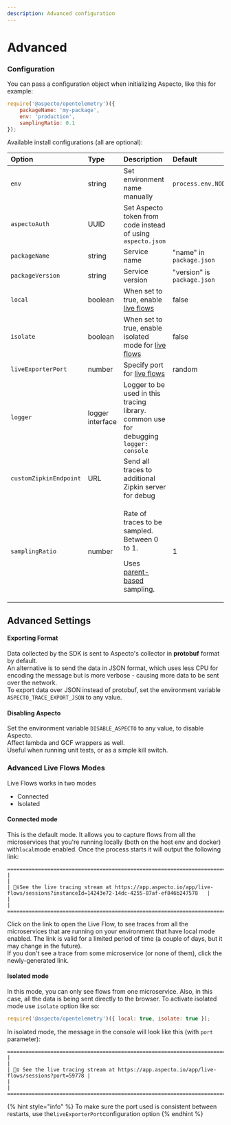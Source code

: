 ```yaml
---
description: Advanced configuration
---
```


# Advanced

### Configuration

You can pass a configuration object when initializing Aspecto, like this for example:

```javascript
require('@aspecto/opentelemetry')({
    packageName: 'my-package',
    env: 'production',
    samplingRatio: 0.1
});
```

  
Available install configurations \(all are optional\):

<table>
  <thead>
    <tr>
      <th style="text-align:left">Option</th>
      <th style="text-align:left">Type</th>
      <th style="text-align:left">Description</th>
      <th style="text-align:left">Default</th>
    </tr>
  </thead>
  <tbody>
    <tr>
      <td style="text-align:left"><code>env</code>
      </td>
      <td style="text-align:left">string</td>
      <td style="text-align:left">Set environment name manually</td>
      <td style="text-align:left"><code>process.env.NODE_ENV</code>
      </td>
    </tr>
    <tr>
      <td style="text-align:left"><code>aspectoAuth</code>
      </td>
      <td style="text-align:left">UUID</td>
      <td style="text-align:left">Set Aspecto token from code instead of using <code>aspecto.json</code>
      </td>
      <td style="text-align:left"></td>
    </tr>
    <tr>
      <td style="text-align:left"><code>packageName</code>
      </td>
      <td style="text-align:left">string</td>
      <td style="text-align:left">Service name</td>
      <td style="text-align:left">&quot;name&quot; in <code>package.json</code>
      </td>
    </tr>
    <tr>
      <td style="text-align:left"><code>packageVersion</code>
      </td>
      <td style="text-align:left">string</td>
      <td style="text-align:left">Service version</td>
      <td style="text-align:left">&quot;version&quot; is <code>package.json</code>
      </td>
    </tr>
    <tr>
      <td style="text-align:left"><code>local</code>
      </td>
      <td style="text-align:left">boolean</td>
      <td style="text-align:left">When set to true, enable <a href="https://www.npmjs.com/package/@aspecto/opentelemetry#live-flows">live flows</a>
      </td>
      <td style="text-align:left">false</td>
    </tr>
    <tr>
      <td style="text-align:left"><code>isolate</code>
      </td>
      <td style="text-align:left">boolean</td>
      <td style="text-align:left">When set to true, enable isolated mode for <a href="https://www.npmjs.com/package/@aspecto/opentelemetry#live-flows">live flows</a>
      </td>
      <td style="text-align:left">false</td>
    </tr>
    <tr>
      <td style="text-align:left"><code>liveExporterPort</code>
      </td>
      <td style="text-align:left">number</td>
      <td style="text-align:left">Specify port for <a href="https://www.npmjs.com/package/@aspecto/opentelemetry#live-flows">live flows</a>
      </td>
      <td style="text-align:left">random</td>
    </tr>
    <tr>
      <td style="text-align:left"><code>logger</code>
      </td>
      <td style="text-align:left">logger interface</td>
      <td style="text-align:left">Logger to be used in this tracing library. common use for debugging <code>logger: console</code>
      </td>
      <td style="text-align:left"></td>
    </tr>
    <tr>
      <td style="text-align:left"><code>customZipkinEndpoint</code>
      </td>
      <td style="text-align:left">URL</td>
      <td style="text-align:left">Send all traces to additional Zipkin server for debug</td>
      <td style="text-align:left"></td>
    </tr>
    <tr>
      <td style="text-align:left"><code>samplingRatio</code>
      </td>
      <td style="text-align:left">number</td>
      <td style="text-align:left">
        <p>Rate of traces to be sampled. Between 0 to 1.</p>
        <p>Uses <a href="https://github.com/open-telemetry/opentelemetry-specification/blob/master/specification/trace/sdk.md#parentbased">parent-based</a> sampling.</p>
      </td>
      <td style="text-align:left">1</td>
    </tr>
  </tbody>
</table>

## Advanced Settings

#### Exporting Format

Data collected by the SDK is sent to Aspecto's collector in **protobuf** format by default.   
An alternative is to send the data in JSON format, which uses less CPU for encoding the message but is more verbose - causing more data to be sent over the network.   
To export data over JSON instead of protobuf, set the environment variable  `ASPECTO_TRACE_EXPORT_JSON` to any value.

#### Disabling Aspecto

Set the environment variable `DISABLE_ASPECTO` to any value, to disable Aspecto.  
Affect lambda and GCF wrappers as well.  
Useful when running unit tests, or as a simple kill switch.

###  **Advanced Live Flows Modes**

Live Flows works in two modes

* Connected
* Isolated

#### Connected mode

This is the default mode. It allows you to capture flows from all the microservices that you're running locally \(both on the host env and docker\) with`local`mode enabled. Once the process starts it will output the following link:

```text
=====================================================================================================================================
|                                                                                                                                   |
| 🕵️‍♀️See the live tracing stream at https://app.aspecto.io/app/live-flows/sessions?instanceId=14243e72-14dc-4255-87af-ef846b247578   |
|                                                                                                                                   |
=====================================================================================================================================
```

Click on the link to open the Live Flow, to see traces from all the microservices that are running on your environment that have local mode enabled. The link is valid for a limited period of time \(a couple of days, but it may change in the future\).   
If you don't see a trace from some microservice \(or none of them\), click the newly-generated link.

#### Isolated mode

In this mode, you can only see flows from one microservice. Also, in this case, all the data is being sent directly to the browser. To activate isolated mode use `isolate` option like so:

```javascript
require('@aspecto/opentelemetry')({ local: true, isolate: true });
```

In isolated mode, the message in the console will look like this \(with `port` parameter\):

```text
===============================================================================================
|                                                                                             |
| 🕵️‍♀️ See the live tracing stream at https://app.aspecto.io/app/live-flows/sessions?port=59778 |
|                                                                                             |
===============================================================================================
```

{% hint style="info" %}
To make sure the port used is consistent between restarts, use the`liveExporterPort`configuration option
{% endhint %}

## 

